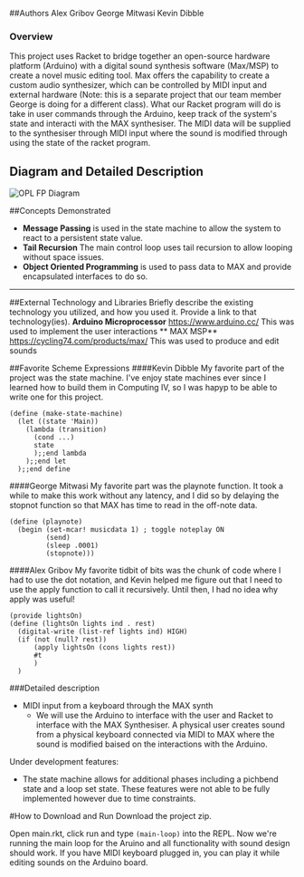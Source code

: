 ##Authors
Alex Gribov
George Mitwasi
Kevin Dibble

### Overview
This project uses Racket to bridge together an open-source hardware platform (Arduino) with a digital sound synthesis software (Max/MSP) to create a novel music editing tool. Max offers the capability to create a custom audio synthesizer, which can be controlled by MIDI input and external hardware (Note: this is a separate project that our team member George is doing for a different class). What our Racket program will do is take in user commands through the Arduino, keep track of the system's state and interacti with the MAX synthesiser. The MIDI data will be supplied to the synthesiser through MIDI input where the sound is modified through using the state of the racket program.

## Diagram and Detailed Description
![OPL FP Diagram](https://github.com/oplS16projects/George-Mitwasi-Alex-Gribov-Kevin-Dibble/blob/master/SystemStateDiagram.jpg)

##Concepts Demonstrated
* **Message Passing** is used in the state machine to allow the system to react to a persistent state value.
* **Tail Recursion** The main control loop uses tail recursion to allow looping without space issues.
* **Object Oriented Programming** is used to pass data to MAX and provide encapsulated interfaces to do so.
* ****

##External Technology and Libraries
Briefly describe the existing technology you utilized, and how you used it. Provide a link to that technology(ies).
**Arduino Microprocessor** https://www.arduino.cc/ This was used to implement the user interactions
** MAX MSP** https://cycling74.com/products/max/ This was used to produce and edit sounds

##Favorite Scheme Expressions
####Kevin Dibble
My favorite part of the project was the state machine. I've enjoy state machines ever since I learned how to build them in Computing IV, so I was hapyp to be able to write one for this project.
```
(define (make-state-machine)
  (let ((state 'Main))
    (lambda (transition)
      (cond ...)
      state
      );;end lambda
    );;end let
  );;end define
```

####George Mitwasi
My favorite part was the playnote function. It took a while to make this work without any latency, and I did so by delaying the stopnot function so that MAX has time to read in the off-note data.
```
(define (playnote)
  (begin (set-mcar! musicdata 1) ; toggle noteplay ON
         (send)
         (sleep .0001)
         (stopnote)))
```

####Alex Gribov
My favorite tidbit of bits was the chunk of code where I had to use the dot notation, and Kevin helped me figure out that I need to use the apply function to call it recursively. Until then, I had no idea why apply was useful!

```
(provide lightsOn)
(define (lightsOn lights ind . rest)
  (digital-write (list-ref lights ind) HIGH)
  (if (not (null? rest))
      (apply lightsOn (cons lights rest))
      #t
      )
  )
  ```

###Detailed description
* MIDI input from a keyboard through the MAX synth
  * We will use the Arduino to interface with the user and Racket to interface with the MAX Synthesiser. A physical user creates sound from a physical keyboard connected via MIDI to MAX where the sound is modified baised on the interactions with the Arduino.

Under development features:
* The state machine allows for additional phases including a pichbend state and a loop set state. These features were not able to be fully implemented however due to time constraints.



#How to Download and Run
Download the project zip.

Open main.rkt, click run and type ```(main-loop)``` into the REPL. Now we're running the main loop for the Aruino and all functionality with sound design should work. If you have MIDI keyboard plugged in, you can play it while editing sounds on the Arduino board.
